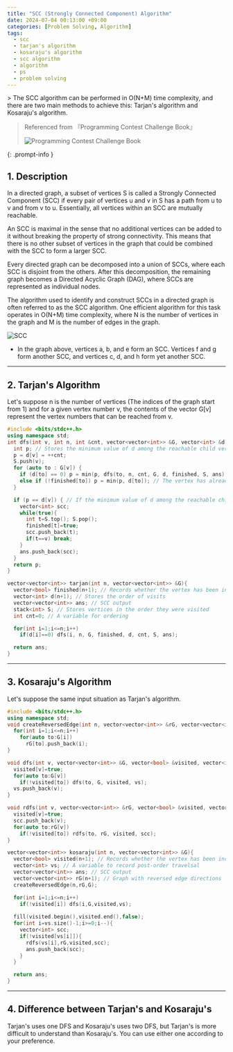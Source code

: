 ```yaml
---
title: "SCC (Strongly Connected Component) Algorithm"
date: 2024-07-04 00:13:00 +09:00
categories: [Problem Solving, Algorithm]
tags:
  - scc
  - tarjan's algorithm
  - kosaraju's algorithm
  - scc algorithm
  - algorithm
  - ps
  - problem solving
---
```

<script type="text/javascript" async
  src="https://cdn.jsdelivr.net/npm/mathjax@3.2.2/es5/tex-chtml.js">
</script>

<div markdown="1">
> The SCC algorithm can be performed in O(N+M) time complexity, and there are two main methods to achieve this: Tarjan's algorithm and Kosaraju's algorithm.

> Referenced from 『Programming Contest Challenge Book』
> 
> <img src="https://images-na.ssl-images-amazon.com/images/S/compressed.photo.goodreads.com/books/1328003271i/13446808.jpg" alt="Programming Contest Challenge Book"/>
> 
{: .prompt-info }

## 1. Description
In a directed graph, a subset of vertices S is called a Strongly Connected Component (SCC) if every pair of vertices u and v in S has a path from u to v and from v to u. Essentially, all vertices within an SCC are mutually reachable.

An SCC is maximal in the sense that no additional vertices can be added to it without breaking the property of strong connectivity. This means that there is no other subset of vertices in the graph that could be combined with the SCC to form a larger SCC.

Every directed graph can be decomposed into a union of SCCs, where each SCC is disjoint from the others. After this decomposition, the remaining graph becomes a Directed Acyclic Graph (DAG), where SCCs are represented as individual nodes.

The algorithm used to identify and construct SCCs in a directed graph is often referred to as the SCC algorithm. One efficient algorithm for this task operates in O(N+M) time complexity, where N is the number of vertices in the graph and M is the number of edges in the graph.

<img src="https://upload.wikimedia.org/wikipedia/commons/thumb/e/e1/Scc-1.svg/220px-Scc-1.svg.png" alt="SCC"/>

  * In the graph above, vertices a, b, and e form an SCC. Vertices f and g form another SCC, and vertices c, d, and h form yet another SCC.


---

## 2. Tarjan's Algorithm

Let's suppose n is the number of vertices (The indices of the graph start from 1) and for a given vertex number v, the contents of the vector G[v] represent the vertex numbers that can be reached from v.

```c++
#include <bits/stdc++.h>
using namespace std;
int dfs(int v, int n, int &cnt, vector<vector<int>> &G, vector<int> &d, vector<bool> &finished, stack<int> &S, vector<vector<int>> &ans){
  int p; // Stores the minimum value of d among the reachable child vertices (including itself) that are not in SCC.
  p = d[v] = ++cnt;
  S.push(v);
  for (auto to : G[v]) {
    if (d[to] == 0) p = min(p, dfs(to, n, cnt, G, d, finished, S, ans)); // Explore vertices that have not been visited yet.
    else if (!finished[to]) p = min(p, d[to]); // The vertex has already been explored through another path, and we already know its d value.
  }

  if (p == d[v]) { // If the minimum value of d among the reachable child vertices (including itself) is equal to my d, then I am the start of an SCC.
    vector<int> scc;
    while(true){
      int t=S.top(); S.pop();
      finished[t]=true;
      scc.push_back(t);
      if(t==v) break;
    }
    ans.push_back(scc);
  }
  return p;
}

vector<vector<int>> tarjan(int n, vector<vector<int>> &G){
  vector<bool> finished(n+1); // Records whether the vertex has been included in an SCC
  vector<int> d(n+1); // Stores the order of visits
  vector<vector<int>> ans; // SCC output
  stack<int> S; // Stores vertices in the order they were visited
  int cnt=0; // A variable for ordering

  for(int i=1;i<=n;i++)
    if(d[i]==0) dfs(i, n, G, finished, d, cnt, S, ans);

  return ans;
}
```

---

## 3. Kosaraju's Algorithm
Let's suppose the same input situation as Tarjan's algorithm.

```c++
#include <bits/stdc++.h>
using namespace std;
void createReversedEdge(int n, vector<vector<int>> &rG, vector<vector<int>> &G){
  for(int i=1;i<=n;i++)
    for(auto to:G[i])
      rG[to].push_back(i);
}

void dfs(int v, vector<vector<int>> &G, vector<bool> &visited, vector<int> &vs){
  visited[v]=true;
  for(auto to:G[v])
    if(!visited[to]) dfs(to, G, visited, vs);
  vs.push_back(v);
}

void rdfs(int v, vector<vector<int>> &rG, vector<bool> &visited, vector<int> &scc){
  visited[v]=true;
  scc.push_back(v);
  for(auto to:rG[v])
    if(!visited[to]) rdfs(to, rG, visited, scc);
}

vector<vector<int>> kosaraju(int n, vector<vector<int>> &G){
  vector<bool> visited(n+1); // Records whether the vertex has been included in an SCC
  vector<int> vs; // A variable to record post-order travelsal
  vector<vector<int>> ans; // SCC output
  vector<vector<int>> rG(n+1); // Graph with reversed edge directions
  createReversedEdge(n,rG,G);

  for(int i=1;i<=n;i++)
    if(!visited[i]) dfs(i,G,visited,vs);
  
  fill(visited.begin(),visited.end(),false);
  for(int i=vs.size()-1;i>=0;i--){
    vector<int> scc;
    if(!visited[vs[i]]){
      rdfs(vs[i],rG,visited,scc);
      ans.push_back(scc);
    }
  }

  return ans;
}
```
---

## 4. Difference between Tarjan's and Kosaraju's
Tarjan's uses one DFS and Kosaraju's uses two DFS, but Tarjan's is more difficult to understand than Kosaraju's. You can use either one according to your preference.
</div>